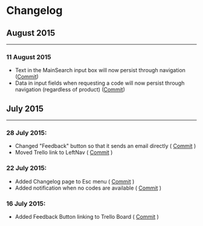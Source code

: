 # Changelog

## August 2015
- - -
### 11 August 2015
  * Text in the MainSearch input box will now persist through navigation ([Commit](https://github.com/Thr1ve/Dispense/commit/367d79a8f63278a305c65a3b7d8fae230bab2ca4))
  * Data in input fields when requesting a code will now persist through navigation (regardless of product) ([Commit](https://github.com/Thr1ve/Dispense/commit/9a72acf192a319aad7a3a69aaaca620d3ca99ec9))

## July 2015
- - -
### 28 July 2015:
  * Changed "Feedback" button so that it sends an email directly ( [Commit](https://github.com/Thr1ve/Dispense/commit/5b3bbc760cc060b05d0401e83cf0d3b67883a44e) )
  * Moved Trello link to LeftNav (  [Commit](https://github.com/Thr1ve/Dispense/commit/5b3bbc760cc060b05d0401e83cf0d3b67883a44e) )

### 22 July 2015:
  * Added Changelog page to Esc menu (  [Commit](https://github.com/Thr1ve/Dispense/commit/73c62802d915786293e7a1ac79246e1a1bcbbf0b) )
  * Added notification when no codes are available ( [Commit](https://github.com/Thr1ve/Dispense/commit/9d81144ee8d78bd5890920b2db3f87d297e7bdc5) )

### 16 July 2015:
  * Added Feedback Button linking to Trello Board  ( [Commit](https://github.com/Thr1ve/Dispense/commit/e8953217d192bf894ea4ab108668364e0a1ab74a) )
